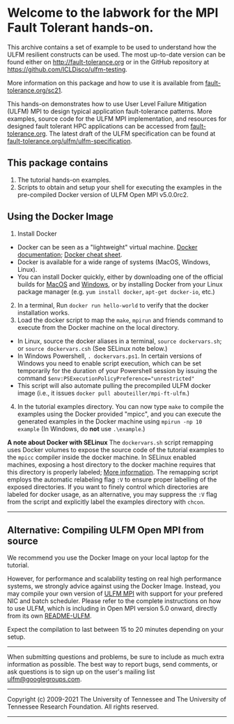 Welcome to the labwork for the MPI Fault Tolerant hands-on.
===========================================================

This archive contains a set of example to be used to understand how
the ULFM resilient constructs can be used. The most up-to-date version
can be found either on http://fault-tolerance.org or in the GitHub
repository at https://github.com/ICLDisco/ulfm-testing.

More information on this package and how to use it is available from
[fault-tolerance.org/sc21](http://fault-tolerance.org/sc21).

This hands-on demonstrates how to use User Level Failure Mitigation
(ULFM) MPI to design typical application fault-tolerance patterns.
More examples, source code for the ULFM MPI implementation, and 
resources for designed fault tolerant HPC applications can
be accessed from [fault-tolerance.org](http://fault-tolerance.org).
The latest draft of the ULFM specification can be found
at [fault-tolerance.org/ulfm/ulfm-specification](http://fault-tolerance.org/ulfm/ulfm-specification/).


This package contains
---------------------

1. The tutorial hands-on examples.
2. Scripts to obtain and setup your shell for executing the examples in the
   pre-compiled Docker version of ULFM Open MPI v5.0.0rc2.

Using the Docker Image
----------------------

1. Install Docker
  * Docker can be seen as a "lightweight" virtual machine.
  [Docker documentation](https://docs.docker.com/engine/docker-overview/);
  [Docker cheat sheet](http://files.zeroturnaround.com/pdf/zt_docker_cheat_sheet.pdf).
  * Docker is available for a wide range of systems (MacOS, Windows, Linux).
  * You can install Docker quickly, either by downloading one of the official
  builds for [MacOS](https://download.docker.com/mac/stable/Docker.dmg) and
  [Windows](https://download.docker.com/win/stable/Docker%20for%20Windows%20Installer.exe),
  or by installing Docker from your Linux package manager (e.g.
  `yum install docker`, `apt-get docker-io`, etc.)
2. In a terminal, Run `docker run hello-world` to verify that the docker
installation works.
3. Load the docker script to map the `make`, `mpirun` and friends command to
execute from the Docker machine on the local directory.
  + In Linux, source the docker aliases in a terminal, `source dockervars.sh`;
  or `source dockervars.csh` (See SELinux note below.)
  + In Windows Powershell, `. dockervars.ps1`. In certain versions of Windows
  you need to enable script execution, which can be set temporarily for the
  duration of your Powershell session by issuing the command
  `$env:PSExecutionPolicyPreference="unrestricted"`
  + This script will also automate pulling the precompiled ULFM docker image
  (i.e., it issues `docker pull abouteiller/mpi-ft-ulfm`.)
4. In the tutorial examples directory. You can now type `make` to
compile the examples using the Docker provided "mpicc", and you can execute
the generated examples in the Docker machine using `mpirun -np 10 example`
(In Windows, do **not** use `.\example`.)


__A note about Docker with SELinux__ The `dockervars.sh` script remapping
uses Docker volumes to expose the source code of the tutorial examples to the
`mpicc` compiler inside the docker machine. In SELinux enabled machines,
exposing a host directory to the docker machine requires that this directory
is properly labeled; [More information](https://www.projectatomic.io/blog/2015/06/using-volumes-with-docker-can-cause-problems-with-selinux/).
The remapping script employs the automatic relabeling flag `:V` to ensure
proper labelling of the exposed directories. If you want to finely control
which directories are labeled for docker usage, as an alternative, you may
suppress the `:V` flag from the script and explicitly label the examples
directory with `chcon`.


----------------------------------------------------------------------------

Alternative: Compiling ULFM Open MPI from source
------------------------------------------------

We recommend you use the Docker Image on your local laptop for the tutorial.

However, for performance and scalability testing on real high performance
systems, we strongly advice against using the Docker Image. Instead, you
may compile your own version of
[ULFM MPI](https://github.org/open-mpi/ompi) with support for your
prefered NIC and batch scheduler. Please refer to the complete instructions
on how to use ULFM, which is including in Open MPI version 5.0 onward, directly from its own
[README-ULFM](https://github.com/open-mpi/ompi/blob/master/README.FT.ULFM.md).

Expect the compilation to last between 15 to 20 minutes depending on your
setup.


----------------------------------------------------------------------------

When submitting questions and problems, be sure to include as much
extra information as possible. The best way to report bugs, send
comments, or ask questions is to sign up on the user's mailing list
ulfm@googlegroups.com.


----------------------------------------------------------------------------

Copyright (c) 2009-2021 The University of Tennessee and The University
                        of Tennessee Research Foundation.  All rights
                        reserved.

----------------------------------------------------------------------------
